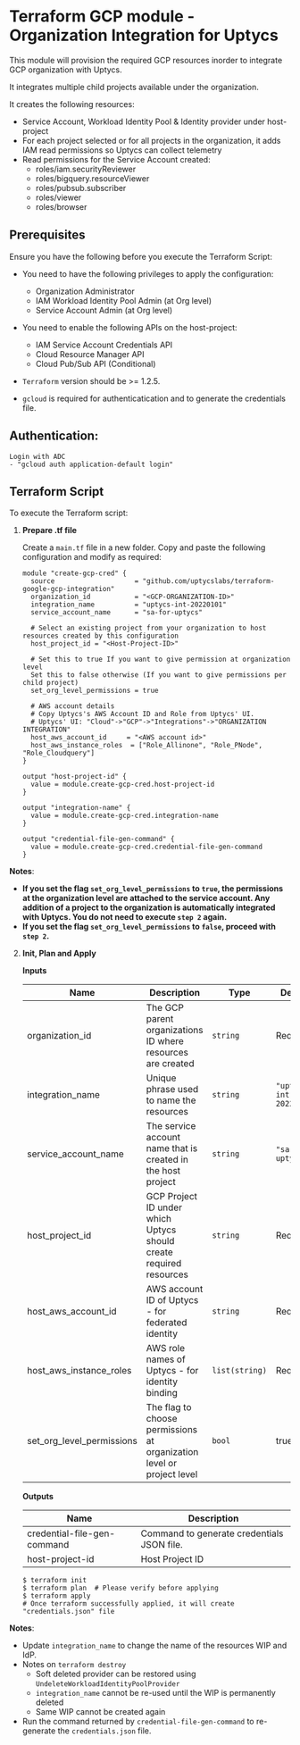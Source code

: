 # Terraform GCP module - Organization Integration for Uptycs

This module will provision the required GCP resources inorder to integrate GCP organization with Uptycs.

It integrates multiple child projects available under the organization.

It creates the following resources:

* Service Account, Workload Identity Pool & Identity provider under host-project
* For each project selected or for all projects in the organization, it adds IAM read permissions so Uptycs can collect telemetry
* Read permissions for the Service Account created:
  * roles/iam.securityReviewer
  * roles/bigquery.resourceViewer
  * roles/pubsub.subscriber
  * roles/viewer
  * roles/browser

## Prerequisites

Ensure you have the following before you execute the Terraform Script:

- You need to have the following privileges to apply the configuration:

  * Organization Administrator
  * IAM Workload Identity Pool Admin (at Org level)
  * Service Account Admin (at Org level)
- You need to enable the following APIs on the host-project:
  * IAM Service Account Credentials API
  * Cloud Resource Manager API
  * Cloud Pub/Sub API  (Conditional)
- `Terraform` version should be >= 1.2.5.
- `gcloud` is required for authenticatication and to generate the credentials file.

## Authentication:

```
Login with ADC
- "gcloud auth application-default login"
```

## Terraform Script

To execute the Terraform script:

1. **Prepare .tf file**

   Create a `main.tf` file in a new folder. Copy and paste the following configuration and modify as required:

   ```
   module "create-gcp-cred" {
     source                    = "github.com/uptycslabs/terraform-google-gcp-integration"
     organization_id           = "<GCP-ORGANIZATION-ID>"
     integration_name          = "uptycs-int-20220101"
     service_account_name      = "sa-for-uptycs"

     # Select an existing project from your organization to host resources created by this configuration
     host_project_id = "<Host-Project-ID>"

     # Set this to true If you want to give permission at organization level
     Set this to false otherwise (If you want to give permissions per child project)
     set_org_level_permissions = true

     # AWS account details
     # Copy Uptycs's AWS Account ID and Role from Uptycs' UI.
     # Uptycs' UI: "Cloud"->"GCP"->"Integrations"->"ORGANIZATION INTEGRATION"
     host_aws_account_id     = "<AWS account id>"
     host_aws_instance_roles  = ["Role_Allinone", "Role_PNode", "Role_Cloudquery"]
   }

   output "host-project-id" {
     value = module.create-gcp-cred.host-project-id
   }

   output "integration-name" {
     value = module.create-gcp-cred.integration-name
   }

   output "credential-file-gen-command" {
     value = module.create-gcp-cred.credential-file-gen-command
   }

   ```

**Notes**:

- **If you set the flag `set_org_level_permissions` to `true`, the permissions at the organization level are attached to the service account. Any addition of a project to the organization is automatically integrated with Uptycs. You do not need to execute `step 2` again.**
- **If you set the flag `set_org_level_permissions` to `false`, proceed with `step 2`.**

2. **Init, Plan and Apply**

   **Inputs**


   | Name                      | Description                                                           | Type           | Default                 |
   | --------------------------- | ----------------------------------------------------------------------- | ---------------- | ------------------------- |
   | organization_id           | The GCP parent organizations ID where resources are created           | `string`       | Required                |
   | integration_name          | Unique phrase used to name the resources                              | `string`       | `"uptycs-int-20220101"` |
   | service_account_name      | The service account name that is created in the host project          | `string`       | `"sa-for-uptycs"`       |
   | host_project_id           | GCP Project ID under which Uptycs should create required resources    | `string`       | Required                |
   | host_aws_account_id       | AWS account ID of Uptycs - for federated identity                     | `string`       | Required                |
   | host_aws_instance_roles   | AWS role names of Uptycs - for identity binding                       | `list(string)` | Required                |
   | set_org_level_permissions | The flag to choose permissions at organization level or project level | `bool`         | true                    |

   **Outputs**


   | Name                        | Description                                |
   | ----------------------------- | -------------------------------------------- |
   | credential-file-gen-command | Command to generate credentials JSON file. |
   | host-project-id             | Host Project ID                            |


   ```
   $ terraform init
   $ terraform plan  # Please verify before applying
   $ terraform apply
   # Once terraform successfully applied, it will create "credentials.json" file
   ```

**Notes**:

- Update `integration_name` to change the name of the resources WIP and IdP.
- Notes on `terraform destroy`
  - Soft deleted provider can be restored using `UndeleteWorkloadIdentityPoolProvider`
  - `integration_name` cannot be re-used until the WIP is permanently deleted
  - Same WIP cannot be created again
- Run the command returned by `credential-file-gen-command` to re-generate the `credentials.json` file.
